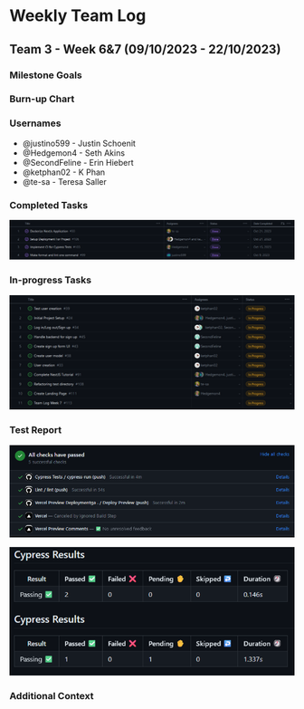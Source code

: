 # Weekly Team Log

## Team 3 - Week 6&7 (09/10/2023 - 22/10/2023)

### Milestone Goals

### Burn-up Chart

### Usernames

-   @justino599 - Justin Schoenit
-   @Hedgemon4 - Seth Akins
-   @SecondFeline - Erin Hiebert
-   @ketphan02 - K Phan
-   @te-sa - Teresa Saller

### Completed Tasks

![](imgs/completed-week-7.png)

### In-progress Tasks

![](imgs/in-progress-week-7.png)

### Test Report

![](imgs/github-actions-week-7.png)

![](imgs/cypress-tests-week-7.png)

### Additional Context